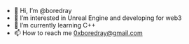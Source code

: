 - 👋 Hi, I’m @boredray
- 👀 I’m interested in Unreal Engine and developing for web3
- 🌱 I’m currently learning C++
- 📫 How to reach me 0xboredray@gmail.com

<!---
boredray/boredray is a ✨ special ✨ repository because its `README.md` (this file) appears on your GitHub profile.
You can click the Preview link to take a look at your changes.
--->
